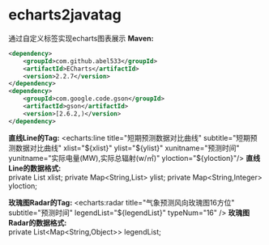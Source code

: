 # echarts2javatag
通过自定义标签实现echarts图表展示
**Maven:**
```xml
<dependency>
    <groupId>com.github.abel533</groupId>
    <artifactId>ECharts</artifactId>
    <version>2.2.7</version>
</dependency>
<dependency>
    <groupId>com.google.code.gson</groupId>
    <artifactId>gson</artifactId>
    <version>[2.6.2,)</version>
</dependency>
```
**直线Line的Tag:**
	<echarts:line 
		title="短期预测数据对比曲线" 
		subtitle="短期预测数据对比曲线"
		xlist="${xlist}" 
		ylist="${ylist}" 
		xunitname="预测时间"
		yunitname="实际电量(MW),实际总辐射(w/㎡)" 
		yloction="${yloction}"/>
**直线Line的数据格式:**		
	private List<String> xlist;
	private Map<String,List<Double>> ylist;
	private Map<String,Integer> yloction;
	
**玫瑰图Radar的Tag:**
    <echarts:radar 
		title="气象预测风向玫瑰图16方位" 
		subtitle="预测时间"
		legendList="${legendList}"
		typeNum="16"
		/>
**玫瑰图Radar的数据格式:**		
	private List<Map<String,Object>> legendList;